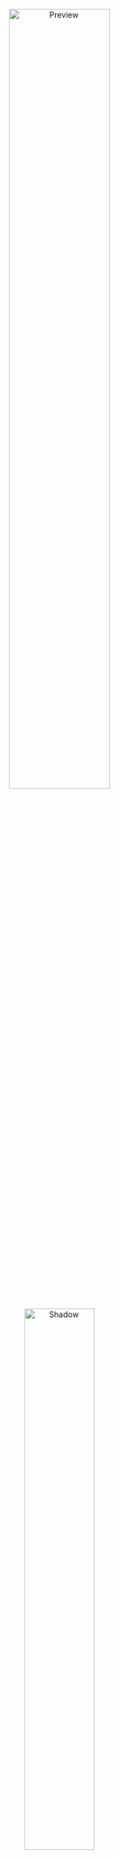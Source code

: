 
<p align="center">
  <a href="https://arifszn.github.io/gitprofile">
    <img src="https://arifszn.netlify.app/assets/img/hosted/gitprofile/preview.gif" alt="Preview" width="60%"/>
  </a>
  <br/>
  <a href="#arifszn"><img src="https://arifszn.netlify.app/assets/img/drop-shadow.png" width="50%" alt="Shadow"/></a>
</p>

### Setting up locally

- Clone the project 

  ```shell
  git clone https://github.com/nofaladilian17/New-Year-2024.git
  cd New-Year-2024
  ```
